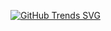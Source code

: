 [![GitHub Trends SVG](https://api.githubtrends.io/user/svg/calvin-kimani/langs?time_range=one_year&use_percent=True&include_private=True&compact=True&theme=dark)](https://githubtrends.io)
